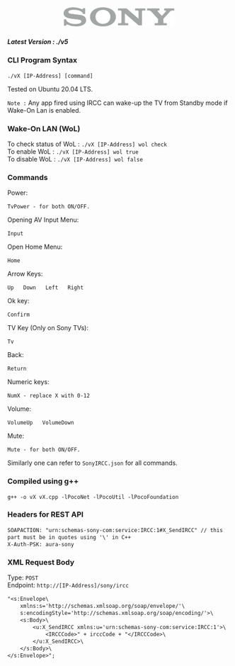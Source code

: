 ## <p align="center"><img width="250" src="sony-logo-3068.png"/></p>
##### Latest Version : ./v5
### CLI Program Syntax <br>
```
./vX [IP-Address] [command]
```
Tested on Ubuntu 20.04 LTS.

`Note :` Any app fired using IRCC can wake-up the TV from Standby mode if Wake-On Lan is enabled.
### Wake-On LAN (WoL)
To check status of WoL : `./vX [IP-Address] wol check`<br>
To enable WoL : `./vX [IP-Address] wol true`<br>
To disable WoL : `./vX [IP-Address] wol false`<br>
### Commands
Power:
```
TvPower - for both ON/OFF.
```
Opening AV Input Menu:
```
Input
```
Open Home Menu:
```
Home
```
Arrow Keys:
```
Up   Down   Left   Right
```
Ok key:
```
Confirm
```
TV Key (Only on Sony TVs):
```
Tv
```
Back:
```
Return
```
Numeric keys:
```
NumX - replace X with 0-12
```
Volume:
```
VolumeUp   VolumeDown
```
Mute:
```
Mute - for both ON/OFF.
```

Similarly one can refer to `SonyIRCC.json` for all commands.

### Compiled using g++
```
g++ -o vX vX.cpp -lPocoNet -lPocoUtil -lPocoFoundation
```
### Headers for REST API
```
SOAPACTION: "urn:schemas-sony-com:service:IRCC:1#X_SendIRCC" // this part must be in quotes using '\' in C++
X-Auth-PSK: aura-sony
```
### XML Request Body
Type: `POST` <br>
Endpoint: `http://[IP-Address]/sony/ircc`
```
"<s:Envelope\
    xmlns:s='http://schemas.xmlsoap.org/soap/envelope/'\
    s:encodingStyle='http://schemas.xmlsoap.org/soap/encoding/'>\
    <s:Body>\
        <u:X_SendIRCC xmlns:u='urn:schemas-sony-com:service:IRCC:1'>\
            <IRCCCode>" + irccCode + "</IRCCCode>\
        </u:X_SendIRCC>\
    </s:Body>\
</s:Envelope>";
```
